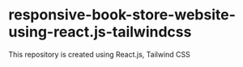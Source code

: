 # responsive-book-store-website-using-react.js-tailwindcss
 This repository is created using React.js, Tailwind CSS
